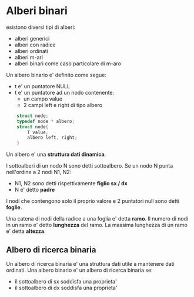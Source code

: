 # Alberi binari
esistono diversi tipi di alberi:
- alberi generici
- alberi con radice
- alberi ordinati
- alberi m-ari
- alberi binari come caso particolare di m-aro

Un albero binario e' definito come segue:
- t e' un puntatore NULL
- t e' un puntatore ad un nodo contenente:
	- un campo value
	- 2 campi left e right di tipo albero

```cpp
	struct node;
	typedef node * albero;
	struct node{
		T value;
		albero left, right;
	}
```

Un albero e' una **struttura dati dinamica**.

I sottoalberi di un nodo N sono detti sottoalbero. Se un nodo N punta nell'ordine a 2 nodi N1, N2:
- N1, N2 sono detti rispettivamente **figlio sx / dx** 
- N e' detto **padre**

I nodi che contengono solo il proprio valore e 2 puntatori null sono detti **foglie**.

Una catena di nodi della radice a una foglia e' detta **ramo**. Il numero di nodi in un ramo e' detto **lunghezza** del ramo. La massima lunghezza di un ramo e' detta **altezza**.

## Albero di ricerca binaria
Un albero di ricerca binaria e' una struttura dati utile a mantenere dati ordinati. Una albero binario e' un albero di ricerca binaria se:
- il sottoalbero di sx soddisfa una proprieta'
- il sottoalbero di dx soddisfa una proprieta'

